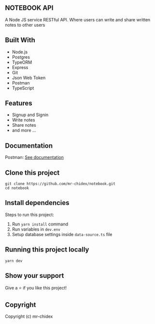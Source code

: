 ## NOTEBOOK API

A Node JS service RESTful API. Where users can write and share written notes to other users

## Built With

- Node.js
- Postgres
- TypeORM
- Express
- Git
- Json Web Token
- Postman
- TypeScript

## Features

- Signup and Signin
- Write notes
- Share notes
- and more ...

## Documentation

Postman: [See documentation](https://documenter.getpostman.com/view/)

## Clone this project

```
git clone https://github.com/mr-chidex/notebook.git
cd notebook
```

## Install dependencies

Steps to run this project:

1. Run `yarn install` command
2. Run variables in `dev.env`
3. Setup database settings inside `data-source.ts` file

## Running this project locally

```
yarn dev
```

## Show your support

Give a ⭐️ if you like this project!

## Copyright

Copyright (c) mr-chidex
